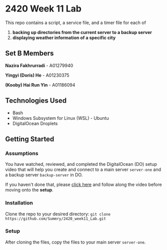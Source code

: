 # 2420 Week 11 Lab

This repo contains a script, a service file, and a timer file for each of
1. **backing up directories from the current server to a backup server**
2. **displaying weather information of a specific city**

## Set B Members

**Nazira Fakhrurradi** - A01279940

**Yingyi (Doris) He** - A01230375

**(Kooby) Hai Run Yin** - A01186094

## Technologies Used

- Bash
- Windows Subsystem for Linux (WSL) - Ubuntu
- DigitalOcean Droplets

## Getting Started

### Assumptions
You have watched, reviewed, and completed the DigitalOcean (DO) setup video that will help you create and connect to a main server `server-one` and a backup server `backup-server` in DO.

If you haven't done that, please [click here](https://vimeo.com/758870226/f75da348fc?embedded=true&source=vimeo_logo&owner=17609105) and follow along the video before moving onto the **setup**.

### Installation

Clone the repo to your desired directory:
`git clone https://github.com/Summry/2420_week11_Lab.git`

### Setup

After cloning the files, copy the files to your main server `server-one`.
